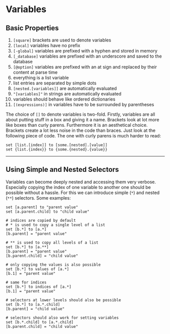 # Variables

## Basic Properties

1. `[square]` brackets are used to denote variables
2. `[local]` variables have no prefix
3. `[-global]` variables are prefixed with a hyphen and stored in memory
4. `[_database]` variables are prefixed with an underscore and saved to the database
5. `[@option]` variables are prefixed with an at sign and replaced by their content at parse time
6. everything is a list variable
7. list entries are separated by simple dots
8. `[nested.[variables]]` are automatically evaluated
9. `"[variables]"` in strings are automatically evaluated
10. variables should behave like ordered dictionaries
11. `[(expressions)]` in variables have to be surrounded by parentheses

The choice of `[]` to denote variables is two-fold. Firstly, variables are all about 
putting stuff in a box and giving it a name. Brackets look at lot more like boxes than
curly parens. Furthermore it is an aesthetical choice. Brackets create a lot less noise
in the code than braces. Just look at the following piece of code. The one with
curly parens is much harder to read:

```
set [list.[index]] to [some.[nested].[value]]
set {list.{index}} to {some.{nested}.{value}}
```

---

## Using Simple and Nested Selectors

Variables can become deeply nested and accessing them very verbose.
Especially copying the index of one variable to another one should
be possible without a hassle. For this we can introduce simple (`*`) and
nested (`**`) selectors. Some examples:


```
set [a.parent] to "parent value"
set [a.parent.child] to "child value"

# indices are copied by default
# * is used to copy a single level of a list
set [b.*] to [a.*]
[b.parent] = "parent value"

# ** is used to copy all levels of a list
set [b.*] to [a.**]
[b.parent] = "parent value"
[b.parent.child] = "child value"

# only copying the values is also possible
set [b.*] to values of [a.*]
[b.1] = "parent value"

# same for indices
set [b.*] to indices of [a.*]
[b.1] = "parent value"

# selectors at lower levels should also be possible
set [b.*] to [a.*.child]
[b.parent] = "child value"

# selectors should also work for setting variables
set [b.*.child] to [a.*.child]
[b.parent.child] = "child value"
```
